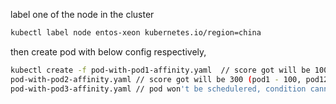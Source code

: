 label one of the node in the cluster
```bash
kubectl label node entos-xeon kubernetes.io/region=china
```

then create pod with below config respectively,
```bash
kubectl create -f pod-with-pod1-affinity.yaml  // score got will be 100
pod-with-pod2-affinity.yaml // score got will be 300 (pod1 - 100, pod12- 100, pod2/pod1 - 100)
pod-with-pod3-affinity.yaml // pod won't be schedulered, condition cannbe matched.
```
